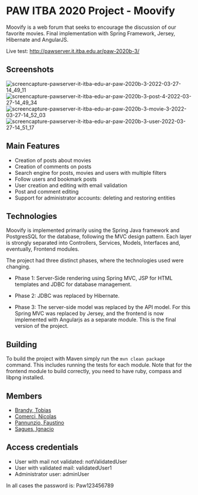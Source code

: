# PAW ITBA 2020 Project - Moovify

Moovify is a web forum that seeks to encourage the discussion of our favorite movies. Final implementation with Spring Framework, Jersey, Hibernate and AngularJS.

Live test: http://pawserver.it.itba.edu.ar/paw-2020b-3/

## Screenshots
![screencapture-pawserver-it-itba-edu-ar-paw-2020b-3-2022-03-27-14_49_11](https://user-images.githubusercontent.com/45410089/160294358-c586258d-905a-49e8-b940-41f2a964fec7.png)
![screencapture-pawserver-it-itba-edu-ar-paw-2020b-3-post-4-2022-03-27-14_49_34](https://user-images.githubusercontent.com/45410089/160294360-ef44164b-bf79-48e9-a97a-59e0d8b8800d.png)
![screencapture-pawserver-it-itba-edu-ar-paw-2020b-3-movie-3-2022-03-27-14_52_03](https://user-images.githubusercontent.com/45410089/160294368-fae7e97f-28fe-4579-a125-e0acfb53e464.png)
![screencapture-pawserver-it-itba-edu-ar-paw-2020b-3-user-2022-03-27-14_51_17](https://user-images.githubusercontent.com/45410089/160294371-57401727-b414-40c7-ab12-bcd19804dca1.png)


## Main Features

- Creation of posts about movies
- Creation of comments on posts
- Search engine for posts, movies and users with multiple filters
- Follow users and bookmark posts
- User creation and editing with email validation
- Post and comment editing
- Support for administrator accounts: deleting and restoring entities

## Technologies

Moovify is implemented primarily using the Spring Java framework and PostgresSQL for the database, following the MVC design pattern.
Each layer is strongly separated into Controllers, Services, Models, Interfaces and, eventually, Frontend modules.

The project had three distinct phases, where the technologies used were changing.

- Phase 1: Server-Side rendering using Spring MVC, JSP for HTML templates and JDBC for database management.

- Phase 2: JDBC was replaced by Hibernate.

- Phase 3: The server-side model was replaced by the API model. For this Spring MVC was replaced by Jersey, and the frontend is now implemented with Angularjs as a separate module. This is the final version of the project.

## Building

To build the project with Maven simply run the `mvn clean package` command. This includes running the tests for each module. Note that for the frontend module to build correctly, you need to have ruby, compass and libpng installed.

## Members

- [Brandy, Tobias](https://github.com/tobiasbrandy)
- [Comerci, Nicolas](https://github.com/ncomerci)
- [Pannunzio, Faustino](https://github.com/Fpannunzio)
- [Sagues, Ignacio](https://github.com/isagues)

## Access credentials

- User with mail not validated: notValidatedUser
- User with validated mail: validatedUser1
- Administrator user: adminUser

In all cases the password is: Paw123456789
